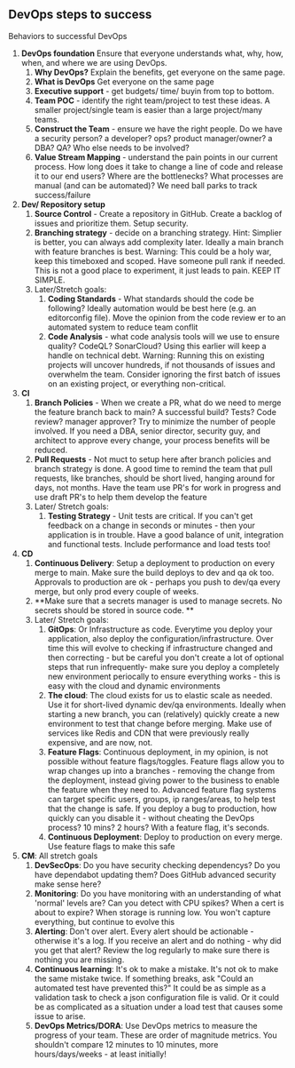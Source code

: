 ## DevOps steps to success
Behaviors to successful DevOps

1. **DevOps foundation** Ensure that everyone understands what, why, how, when, and where we are using DevOps. 
    1. **Why DevOps?** Explain the benefits, get everyone on the same page.
    1. **What is DevOps** Get everyone on the same page
    1. **Executive support** - get budgets/ time/ buyin from top to bottom.
    1. **Team POC** - identify the right team/project to test these ideas. A smaller project/single team is easier than a large project/many teams.
    1. **Construct the Team** - ensure we have the right people. Do we have a security person? a developer? ops? product manager/owner? a DBA? QA? Who else needs to be involved? 
    1. **Value Stream Mapping** - understand the pain points in our current process. How long does it take to change a line of code and release it to our end users? Where are the bottlenecks? What processes are manual (and can be automated)? We need ball parks to track success/failure
1. **Dev/ Repository setup**
    1. **Source Control** - Create a repository in GitHub. Create a backlog of issues and prioritize them. Setup security.
    1. **Branching strategy** - decide on a branching strategy. Hint: Simplier is better, you can always add complexity later. Ideally a main branch with feature branches is best. Warning: This could be a holy war, keep this timeboxed and scoped. Have someone pull rank if needed. This is not a good place to experiment, it just leads to pain. KEEP IT SIMPLE. 
    1. Later/Stretch goals:
        1. **Coding Standards** - What standards should the code be following? Ideally automation would be best here (e.g. an editorconfig file). Move the opinion from the code review er to an automated system to reduce team conflit 
        1. **Code Analysis** - what code analysis tools will we use to ensure quality? CodeQL? SonarCloud? Using this earlier will keep a handle on technical debt. Warning: Running this on existing projects will uncover hundreds, if not thousands of issues and overwhelm the team. Consider ignoring the first batch of issues on an existing project, or everything non-critical. 
1. **CI**
    1. **Branch Policies** - When we create a PR, what do we need to merge the feature branch back to main? A successful build? Tests? Code review? manager approver? Try to minimize the number of people involved. If you need a DBA, senior director, security guy, and architect to approve every change, your process benefits will be reduced. 
    1. **Pull Requests** - Not muct to setup here after branch policies and branch strategy is done. A good time to remind the team that pull requests, like branches, should be short lived, hanging around for days, not months. Have the team use PR's for work in progress and use draft PR's to help them develop the feature
    2. Later/ Stretch goals:
        1. **Testing Strategy** - Unit tests are critical. If you can't get feedback on a change in seconds or minutes - then your application is in trouble. Have a good balance of unit, integration and functional tests. Include performance and load tests too!
1. **CD**
    1. **Continuous Delivery**: Setup a deployment to production on every merge to main. Make sure the build deploys to dev and qa ok too. Approvals to production are ok - perhaps you push to dev/qa every merge, but only prod every couple of weeks.
    1. **Make sure that a secrets manager is used to manage secrets. No secrets should be stored in source code. **
    1. Later/ Stretch goals:
        1. **GitOps**: Or Infrastructure as code. Everytime you deploy your application, also deploy the configuration/infrastructure. Over time this will evolve to checking if infrastructure changed and then correcting - but be careful you don't create a lot of optional steps that run infrequently- make sure you deploy a completely new environment periocally to ensure everything works - this is easy with the cloud and dynamic environments
        1. **The cloud**: The cloud exists for us to elastic scale as needed. Use it for short-lived dynamic dev/qa environments. Ideally when starting a new branch, you can (relatively) quickly create a new environment to test that change before merging. Make use of services like Redis and CDN that were previously really expensive, and are now, not. 
        1.  **Feature Flags**: Continuous deployment, in my opinion, is not possible without feature flags/toggles. Feature flags allow you to wrap changes up into a branches - removing the change from the deployment, instead giving power to the business to enable the feature when they need to. Advanced feature flag systems can target specific users, groups, ip ranges/areas, to help test that the change is safe. If you deploy a bug to production, how quickly can you disable it - without cheating the DevOps process? 10 mins? 2 hours? With a feature flag, it's seconds.
        1. **Continuous Deployment**: Deploy to production on every merge. Use feature flags to make this safe    
1. **CM**: All stretch goals
    1. **DevSecOps**: Do you have security checking dependencys? Do you have dependabot updating them? Does GitHub advanced security make sense here?
    2. **Monitoring**: Do you have monitoring with an understanding of what 'normal' levels are? Can you detect with CPU spikes? When a cert is about to expire? When storage is running low. You won't capture everything, but continue to evolve this
    3. **Alerting**: Don't over alert. Every alert should be actionable - otherwise it's a log. If you receive an alert and do nothing - why did you get that alert?  Review the log regularly to make sure there is nothing you are missing.  
    4. **Continuous learning**: It's ok to make a mistake. It's not ok to make the same mistake twice. If something breaks, ask "Could an automated test have prevented this?" It could be as simple as a validation task to check a json configuration file is valid. Or it could be as complicated as a situation under a load test that causes some issue to arise.
    5. **DevOps Metrics/DORA**: Use DevOps metrics to measure the progress of your team. These are order of magnitude metrics. You shouldn't compare 12 minutes to 10 minutes, more hours/days/weeks - at least initially!  
